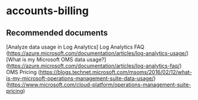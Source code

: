
<properties
    pageTitle="accounts-billing"
    description="32536517"
    service="microsoft.operationalinsights"
    resource="operationalinsightsaccounts"
    authors="adoyle"
    displayorder=""
    selfHelpType="generic"
    supportTopicIds="32536517"
    resourceTags=""
    productPesIds="15725"
    cloudEnvironments="public, Blackforest, Fairfax"
/>

# accounts-billing


## **Recommended documents**
[Analyze data usage in Log Analytics]
Log Analytics FAQ
(https://azure.microsoft.com/documentation/articles/log-analytics-usage/) <br>
[What is my Microsoft OMS data usage?]
(https://azure.microsoft.com/documentation/articles/log-analytics-faq/) <br>
OMS Pricing
(https://blogs.technet.microsoft.com/msoms/2016/02/12/what-is-my-microsoft-operations-management-suite-data-usage/) <br>
(https://www.microsoft.com/cloud-platform/operations-management-suite-pricing)